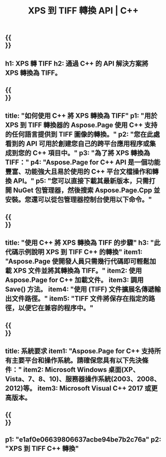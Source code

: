﻿---
translation: true
template: /_templates/_conversion-child-cpp.md
title: XPS 到 TIFF 轉換 API | C++
url: /cpp/conversion/xps-to-tiff/
description: Aspose.Page 為 C++ API 解決方案提供的 PS 到 TIFF 轉換。適用於 Windows 32 位、Windows 64 位和 Linux 64 位的 C++ 運行時環境。
informat: XPS
outformat: TIFF
otherformats: EPS PS
---

{{<section banner>}}
---
h1: XPS 轉 TIFF
h2: 通過 C++ 的 API 解決方案將 XPS 轉換為 TIFF。
---

{{<section overview>}}
---
title: "如何使用 C++ 將 XPS 轉換為 TIFF"
p1: "用於 XPS 到 TIFF 轉換器的 Aspose.Page 使用 C++ 支持的任何語言提供到 TIFF 圖像的轉換。"
p2: "您在此處看到的 API 可用於創建您自己的跨平台應用程序或集成到您的 C++ 項目中。"
p3: "為了將 XPS 轉換為 TIFF："
p4: "Aspose.Page for C++ API 是一個功能豐富、功能強大且易於使用的 C++ 平台文檔操作和轉換 API。"
p5: "您可以直接下載其最新版本，只需打開 NuGet 包管理器，然後搜索 Aspose.Page.Cpp 並安裝。您還可以從包管理器控制台使用以下命令。"
---

{{<section feature1>}}
---
title: "使用 C++ 將 XPS 轉換為 TIFF 的步驟"
h3: "此代碼示例說明 XPS 到 TIFF C++ 的轉換"
item1: "Aspose.Page 使開發人員只需幾行代碼即可輕鬆加載 XPS 文件並將其轉換為 TIFF。"
item2: 使用 Aspose.Page for C++ 加載文件。
item3: 調用 Save() 方法。
item4: "使用 (TIFF) 文件擴展名傳遞輸出文件路徑。"
item5: "TIFF 文件將保存在指定的路徑，以便它在兼容的程序中。"
---

{{<section feature2>}}
---
title: 系統要求
item1: "Aspose.Page for C++ 支持所有主要平台和操作系統。請確保您具有以下先決條件："
item2: Microsoft Windows 桌面(XP、Vista、7、8、10)、服務器操作系統(2003、2008、2012)等。
item3: Microsoft Visual C++ 2017 或更高版本。
---

{{<section gist>}}
---
p1: "e1af0e06639806637acbe94be7b2c76a"
p2: "XPS 到 TIFF C++ 轉換"
---
